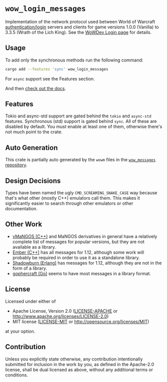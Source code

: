 # `wow_login_messages`

Implementation of the network protocol used between World of Warcraft [authentication/login](https://wowdev.wiki/Login_Packet) servers and clients for game versions 1.0.0 (Vanilla) to 3.3.5 (Wrath of the Lich King).
See the [WoWDev Login page](https://wowdev.wiki/Login) for details.

## Usage

To add only the synchronous methods run the following command:

```bash
cargo add --features 'sync' wow_login_messages
```

For `async` support see the Features section.

And then [check out the docs](https://docs.rs/wow_login_messages/latest/).

## Features

Tokio and async-std support are gated behind the `tokio` and `async-std` features.
Synchronous (std) support is gated behind `sync`.
All of these are disabled by default.
You must enable at least one of them, otherwise there's not much point to the crate.

## Auto Generation

This crate is partially auto generated by the `wowm` files in the [`wow_messages` repository](https://github.com/gtker/wow_messages/).

## Design Decisions

Types have been named the ugly `CMD_SCREAMING_SNAKE_CASE` way because that's
what other (mostly C++) emulators call them. This makes it significantly easier
to search through other emulators or other documentation.

## Other Work

* [vMaNGOS (C++)](https://github.com/vmangos/core/blob/ce164f3eb32c75b244482070fbaf3ada1110e6be/src/realmd/AuthSocket.cpp#L65)
and MaNGOS derivatives in general have a relatively complete list of messages for popular versions,
but they are not available as a library.
* [Ember (C++)](https://github.com/EmberEmu/Ember/blob/418aaac1d32a65384cfb399c97640c1f25afa69c/src/login/grunt/client/LoginChallenge.h#L37)
has all messages for 1.12, although some work will probably be required in order to use it as a standalone library.
* [Shadowburn (Erlang)](https://gitlab.com/shadowburn/shadowburn/-/blob/ac905fabf56579b3bda6f16689c74f544da043e2/apps/logind/lib/authenticator.ex#L173)
has messages for 1.12, although they are not in the form of a library.
* [gophercraft (Go)](https://github.com/superp00t/gophercraft/blob/382259f45bc9bfc4209af87ae1cd174d76fd4ce2/auth/AuthLogonChallenge_C.go#L13)
seems to have most messages in a library format.

## License

Licensed under either of

 * Apache License, Version 2.0
   ([LICENSE-APACHE](https://github.com/gtker/wow_messages/blob/main/wow_login_messages/LICENSE-APACHE) or <http://www.apache.org/licenses/LICENSE-2.0>)
 * MIT license
   ([LICENSE-MIT](https://github.com/gtker/wow_messages/blob/main/wow_login_messages/LICENSE-MIT) or <http://opensource.org/licenses/MIT>)

at your option.

## Contribution

Unless you explicitly state otherwise, any contribution intentionally submitted
for inclusion in the work by you, as defined in the Apache-2.0 license, shall be
dual licensed as above, without any additional terms or conditions.
